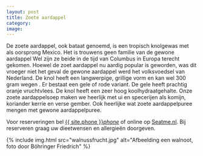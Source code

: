 ```yaml
---
layout: post
title: Zoete aardappel
category: 
image:
---
```


De zoete aardappel, ook bataat genoemd, is een tropisch knolgewas met als oorsprong Mexico. Het is trouwens geen familie van de gewone aardappel Wel zijn ze beide in de tijd van Columbus in Europa terecht gekomen.  Hoewel de zoet aardappel nu aardig popular is geworden, was dit vroeger niet het geval de gewone aardappel werd het volksvoedsel van Nederland. De knol heeft een langwerpige, grillige vorm en kan wel 300 gram wegen . Er bestaat een gele of rode variant. De gele heeft prachtig oranje vruchtvlees. De knol heeft een zeer hoog koolhydraatgehalte. Onze zoete aardappelsoep maken we heerlijk met ui en specerijen als komijn, koriander kerrie en verse gember. Ook heerlijke wat zoete aardappelpuree mengen met gewone aardappelpuree.

Voor reserveringen bel <a href="tel:{{ site:phone }}">{{ site.phone }}</a><a href="tel:{{ site:phone }}"><i class="w3-margin-left material-icons">phone</i></a> of online op <a  href="{{ site.baseurl }}/Reserveren/index.html" target="_ blank">Seatme.nl</a>.
Bij reserveren graag uw dieetwensen en allergieën doorgeven.

{% include img.html src="walnussfrucht.jpg" alt="Afbeelding een walnoot, foto door Böhringer Friedrich" %}
